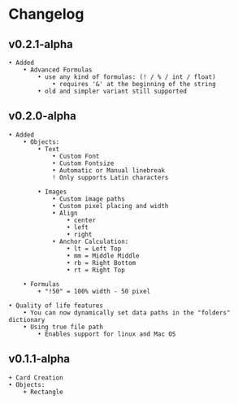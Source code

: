 # Changelog

## v0.2.1-alpha
    • Added
        • Advanced Formulas
            • use any kind of formulas: (! / % / int / float)
                • requires '&' at the beginning of the string
            • old and simpler variant still supported

## v0.2.0-alpha
    • Added
        • Objects:
            • Text
                • Custom Font
                • Custom Fontsize
                • Automatic or Manual linebreak
                ! Only supports Latin characters

            • Images
                • Custom image paths
                • Custom pixel placing and width
                • Align
                    • center
                    • left
                    • right
                • Anchor Calculation:
                    • lt = Left Top
                    • mm = Middle Middle
                    • rb = Right Bottom
                    • rt = Right Top
            
        • Formulas
            + "!50" = 100% width - 50 pixel

    • Quality of life features
        • You can now dynamically set data paths in the "folders" dictionary
        • Using true file path
            • Enables support for linux and Mac OS

## v0.1.1-alpha
    + Card Creation
    • Objects:
        + Rectangle
